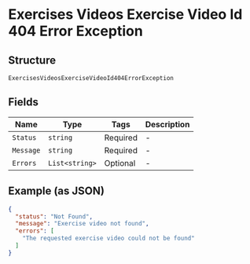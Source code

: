 
# Exercises Videos Exercise Video Id 404 Error Exception

## Structure

`ExercisesVideosExerciseVideoId404ErrorException`

## Fields

| Name | Type | Tags | Description |
|  --- | --- | --- | --- |
| `Status` | `string` | Required | - |
| `Message` | `string` | Required | - |
| `Errors` | `List<string>` | Optional | - |

## Example (as JSON)

```json
{
  "status": "Not Found",
  "message": "Exercise video not found",
  "errors": [
    "The requested exercise video could not be found"
  ]
}
```

